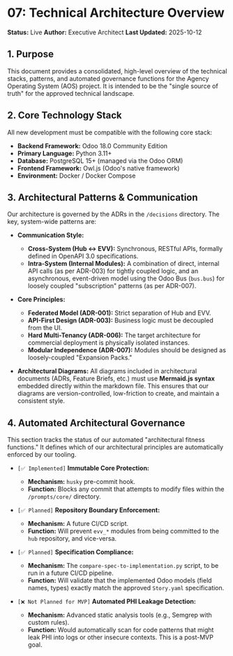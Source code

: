# 07: Technical Architecture Overview

**Status:** Live
**Author:** Executive Architect
**Last Updated:** 2025-10-12

## 1. Purpose

This document provides a consolidated, high-level overview of the technical stacks, patterns, and automated governance functions for the Agency Operating System (AOS) project. It is intended to be the "single source of truth" for the approved technical landscape.

## 2. Core Technology Stack

All new development must be compatible with the following core stack:

-   **Backend Framework:** Odoo 18.0 Community Edition
-   **Primary Language:** Python 3.11+
-   **Database:** PostgreSQL 15+ (managed via the Odoo ORM)
-   **Frontend Framework:** Owl.js (Odoo's native framework)
-   **Environment:** Docker / Docker Compose

## 3. Architectural Patterns & Communication

Our architecture is governed by the ADRs in the `/decisions` directory. The key, system-wide patterns are:

-   **Communication Style:**
    -   **Cross-System (Hub <-> EVV):** Synchronous, RESTful APIs, formally defined in OpenAPI 3.0 specifications.
    -   **Intra-System (Internal Modules):** A combination of direct, internal API calls (as per ADR-003) for tightly coupled logic, and an asynchronous, event-driven model using the Odoo Bus (`bus.bus`) for loosely coupled "subscription" patterns (as per ADR-007).
-   **Core Principles:**
    -   **Federated Model (ADR-001):** Strict separation of Hub and EVV.
    -   **API-First Design (ADR-003):** Business logic must be decoupled from the UI.
    -   **Hard Multi-Tenancy (ADR-006):** The target architecture for commercial deployment is physically isolated instances.
    -   **Modular Independence (ADR-007):** Modules should be designed as loosely-coupled "Expansion Packs."

-   **Architectural Diagrams:** All diagrams included in architectural documents (ADRs, Feature Briefs, etc.) must use **Mermaid.js syntax** embedded directly within the markdown file. This ensures that our diagrams are version-controlled, low-friction to create, and maintain a consistent style.

## 4. Automated Architectural Governance

This section tracks the status of our automated "architectural fitness functions." It defines which of our architectural principles are automatically enforced by our tooling.

-   `[✅ Implemented]` **Immutable Core Protection:**
    -   **Mechanism:** `husky` pre-commit hook.
    -   **Function:** Blocks any commit that attempts to modify files within the `/prompts/core/` directory.

-   `[✅ Planned]` **Repository Boundary Enforcement:**
    -   **Mechanism:** A future CI/CD script.
    -   **Function:** Will prevent `evv_*` modules from being committed to the `hub` repository, and vice-versa.

-   `[✅ Planned]` **Specification Compliance:**
    -   **Mechanism:** The `compare-spec-to-implementation.py` script, to be run in a future CI/CD pipeline.
    -   **Function:** Will validate that the implemented Odoo models (field names, types) exactly match the approved `Story.yaml` specification.

-   `[❌ Not Planned for MVP]` **Automated PHI Leakage Detection:**
    -   **Mechanism:** Advanced static analysis tools (e.g., Semgrep with custom rules).
    -   **Function:** Would automatically scan for code patterns that might leak PHI into logs or other insecure contexts. This is a post-MVP goal.
